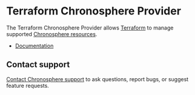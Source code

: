# Terraform Chronosphere Provider

The Terraform Chronosphere Provider allows [Terraform](https://terraform.io) to manage supported [Chronosphere resources](https://docs.chronosphere.io/tooling/infrastructure#supported-resources).

- [Documentation](https://docs.chronosphere.io/tooling/infrastructure/terraform)

## Contact support

[Contact Chronosphere support](https://docs.chronosphere.io/support) to ask questions, report bugs, or suggest feature requests.
